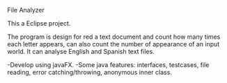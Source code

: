File Analyzer

This a Eclipse project. 

The program is design for red a text document and count how many times each letter 
appears, can also count the number of appearance of an input world. It can analyse 
English and Spanish text files.

-Develop using javaFX.
-Some java features:  interfaces, testcases, file reading, error catching/throwing, anonymous inner class.
